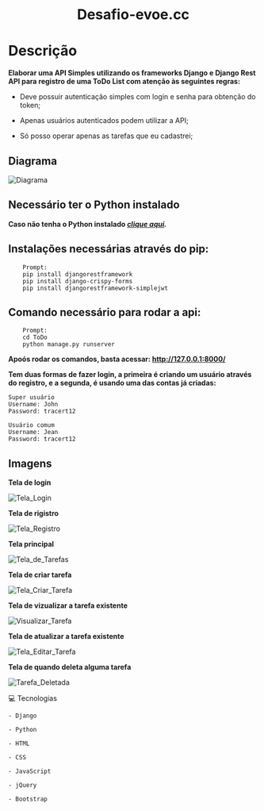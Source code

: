 <h1 align="center">Desafio-evoe.cc</h1>

# Descrição
**Elaborar uma API Simples utilizando os frameworks Django e Django Rest API para registro de uma ToDo List com atenção às seguintes regras:**

- Deve possuir autenticação simples com login e senha para obtenção do token;

- Apenas usuários autenticados podem utilizar a API;

- Só posso operar apenas as tarefas que eu cadastrei;

## Diagrama
![Diagrama](https://user-images.githubusercontent.com/68566439/117908988-ca6b9080-b2af-11eb-927f-5ad761580ac5.png)

## Necessário ter o Python instalado
**Caso não tenha o Python instalado *[clique aqui](https://www.python.org/downloads/).***

## Instalações necessárias através do pip:
```
    Prompt:
    pip install djangorestframework
    pip install django-crispy-forms
    pip install djangorestframework-simplejwt
```

## Comando necessário para rodar a api:
``` 
    Prompt:
    cd ToDo
    python manage.py runserver
```
**Apoós rodar os comandos, basta acessar: http://127.0.0.1:8000/**

**Tem duas formas de fazer login, a primeira é criando um usuário através do registro, e a segunda, é usando uma das contas já criadas:**
```
Super usuário
Username: John
Password: tracert12

Usuário comum
Username: Jean
Password: tracert12
```

## Imagens
**Tela de login**

![Tela_Login](https://user-images.githubusercontent.com/68566439/117909068-f2f38a80-b2af-11eb-939a-4eb8624a0231.png)

**Tela de rigistro**

![Tela_Registro](https://user-images.githubusercontent.com/68566439/117909067-f2f38a80-b2af-11eb-853c-c1cf80bd555f.png)

**Tela principal**

![Tela_de_Tarefas](https://user-images.githubusercontent.com/68566439/117915011-c2651e00-b2ba-11eb-8318-e67bbd21cfa3.png)

**Tela de criar tarefa**

![Tela_Criar_Tarefa](https://user-images.githubusercontent.com/68566439/117909051-ec651300-b2af-11eb-9907-8cffc22383f6.png)

**Tela de vizualizar a tarefa existente**

![Visualizar_Tarefa](https://user-images.githubusercontent.com/68566439/117909079-f6871180-b2af-11eb-855f-c028a9550df9.png)

**Tela de atualizar a tarefa existente**

![Tela_Editar_Tarefa](https://user-images.githubusercontent.com/68566439/117909055-ed964000-b2af-11eb-94a3-b0905c2841a6.png)

**Tela de quando deleta alguma tarefa**

![Tarefa_Deletada](https://user-images.githubusercontent.com/68566439/117909045-ea02b900-b2af-11eb-8399-6267fba9e014.png)


💻 Tecnologias
```
- Django

- Python

- HTML

- CSS

- JavaScript

- jQuery

- Bootstrap
```